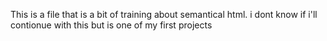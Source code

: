  This is a file that is a bit of training about semantical html. i dont know if i'll contionue with this but is one of my first projects
 
 
